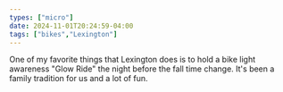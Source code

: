 ```yaml
---
types: ["micro"]
date: 2024-11-01T20:24:59-04:00
tags: ["bikes","Lexington"]
---
```

One of my favorite things that Lexington does is to hold a bike light awareness "Glow Ride" the night before the fall time change. It's been a family tradition for us and a lot of fun.
